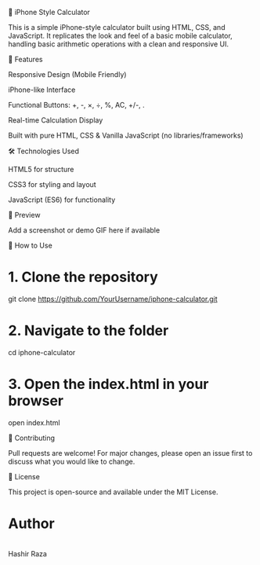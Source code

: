 📱 iPhone Style Calculator

This is a simple iPhone-style calculator built using HTML, CSS, and JavaScript. It replicates the look and feel of a basic mobile calculator, handling basic arithmetic operations with a clean and responsive UI.

🚀 Features

Responsive Design (Mobile Friendly)

iPhone-like Interface

Functional Buttons: +, -, ×, ÷, %, AC, +/-, .

Real-time Calculation Display

Built with pure HTML, CSS & Vanilla JavaScript (no libraries/frameworks)

🛠️ Technologies Used

HTML5 for structure

CSS3 for styling and layout

JavaScript (ES6) for functionality

📸 Preview

Add a screenshot or demo GIF here if available

📂 How to Use

# 1. Clone the repository
git clone https://github.com/YourUsername/iphone-calculator.git

# 2. Navigate to the folder
cd iphone-calculator

# 3. Open the index.html in your browser
open index.html

🤝 Contributing

Pull requests are welcome! For major changes, please open an issue first to discuss what you would like to change.

📄 License

This project is open-source and available under the MIT License.
# Author 
<br>
Hashir Raza